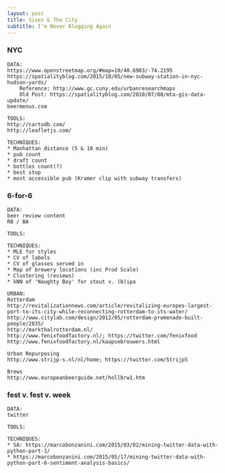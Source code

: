 ```yaml
---
layout: post
title: Sixes & The City
subtitle: I'm Never Blogging Again
---
```



### NYC

	DATA:
	https://www.openstreetmap.org/#map=10/40.6983/-74.2195
	https://spatialityblog.com/2015/10/05/new-subway-station-in-nyc-hudson-yards/
		Reference: http://www.gc.cuny.edu/urbanresearchmaps
		Old Post: https://spatialityblog.com/2010/07/08/mta-gis-data-update/
	beermenus.com	
		
	TOOLS:
	http://cartodb.com/
	http://leafletjs.com/
	
	TECHNIQUES:
	* Manhattan distance (5 & 10 min)
	* pub count
	* draft count
	* bottles count(?)
	* best stop
	* most accessible pub (Kramer clip with subway transfers)


### 6-for-6

	DATA:
	beer review content
	RB / BA
	
	TOOLS:
	
	TECHNIQUES:
	* MLE for styles
	* CV of labels
	* CV of glasses served in 
	* Map of brewery locations (inc Prod Scale)
	* Clustering (reviews)
	* kNN of 'Naughty Boy' for stout v. (b)ipa
	 
	URBAN:
	Rotterdam
	http://revitalizationnews.com/article/revitalizing-europes-largest-port-to-its-city-while-reconnecting-rotterdam-to-its-water/
	http://www.citylab.com/design/2012/05/rotterdam-promenade-built-people/2035/
	http://markthalrotterdam.nl/
	http://www.fenixfoodfactory.nl/; https://twitter.com/fenixfood
	http://www.fenixfoodfactory.nl/kaapsebrouwers.html
	
	Urban Repurposing
	http://www.strijp-s.nl/nl/home; https://twitter.com/StrijpS

	Brews
	http://www.europeanbeerguide.net/hollbrw1.htm


### fest v. fest v. week

	DATA:
	twitter
	
	TOOLS:
	
	TECHNIQUES:
	* SA: https://marcobonzanini.com/2015/03/02/mining-twitter-data-with-python-part-1/
	* https://marcobonzanini.com/2015/05/17/mining-twitter-data-with-python-part-6-sentiment-analysis-basics/
